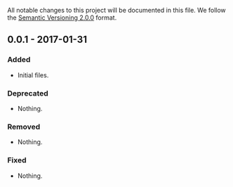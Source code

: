 All notable changes to this project will be documented in this file.
We follow the [Semantic Versioning 2.0.0](http://semver.org/) format.


## 0.0.1 - 2017-01-31

### Added
- Initial files.

### Deprecated
- Nothing.

### Removed
- Nothing.

### Fixed
- Nothing.
